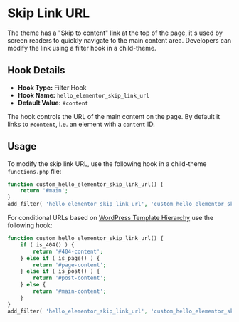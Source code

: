 # Skip Link URL

The theme has a "Skip to content" link at the top of the page, it's used by screen readers to quickly navigate to the main content area. Developers can modify the link using a filter hook in a child-theme.

## Hook Details

* **Hook Type:** Filter Hook
* **Hook Name:** `hello_elementor_skip_link_url`
* **Default Value:** `#content`

The hook controls the URL of the main content on the page. By default it links to `#content`, i.e. an element with a `content` ID.

## Usage

To modify the skip link URL, use the following hook in a child-theme `functions.php` file:

```php
function custom_hello_elementor_skip_link_url() {
	return '#main';
}
add_filter( 'hello_elementor_skip_link_url', 'custom_hello_elementor_skip_link_url' );
```

For conditional URLs based on [WordPress Template Hierarchy](https://developer.wordpress.org/themes/basics/template-hierarchy/) use the following hook:

```php
function custom_hello_elementor_skip_link_url() {
	if ( is_404() ) {
		return '#404-content';
	} else if ( is_page() ) {
		return '#page-content';
	} else if ( is_post() ) {
		return '#post-content';
	} else {
		return '#main-content';
	} 
}
add_filter( 'hello_elementor_skip_link_url', 'custom_hello_elementor_skip_link_url' );
```
